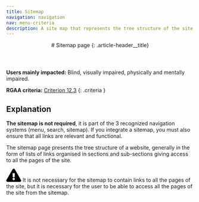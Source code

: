 ```yaml
---
title: Sitemap
navigation: navigation
nav: menu-criteria
description: A site map that represents the tree structure of the site
---
```


<header>
# Sitemap page
{: .article-header__title}
</header>

**Users mainly impacted:** Blind, visually impaired, physically and mentally impaired.

**RGAA criteria:** [Criterion 12.3](https://www.numerique.gouv.fr/publications/rgaa-accessibilite/methode-rgaa/criteres/#crit-12-3)
{: .criteria }

## Explanation

**The sitemap is not required**, it is part of the 3 recognized navigation systems (menu, search, sitemap). If you integrate a sitemap, you must also ensure that all links are relevant and functional.

The sitemap page presents the tree structure of a website, generally in the form of lists of links organised in sections and sub-sections giving access to all the pages of the site.

<div class="important">
<svg role="img" aria-label="Important" xmlns="http://www.w3.org/2000/svg" viewBox="0 0 576 512" width="40" height="36"><title>Important</title><path d="M569.517 440.013C587.975 472.007 564.806 512 527.94 512H48.054c-36.937 0-59.999-40.055-41.577-71.987L246.423 23.985c18.467-32.009 64.72-31.951 83.154 0l239.94 416.028zM288 354c-25.405 0-46 20.595-46 46s20.595 46 46 46 46-20.595 46-46-20.595-46-46-46zm-43.673-165.346l7.418 136c.347 6.364 5.609 11.346 11.982 11.346h48.546c6.373 0 11.635-4.982 11.982-11.346l7.418-136c.375-6.874-5.098-12.654-11.982-12.654h-63.383c-6.884 0-12.356 5.78-11.981 12.654z"/></svg>
It is not necessary for the sitemap to contain links to all the pages of the site, but it is necessary for the user to be able to access all the pages of the site from the sitemap.
</div>
